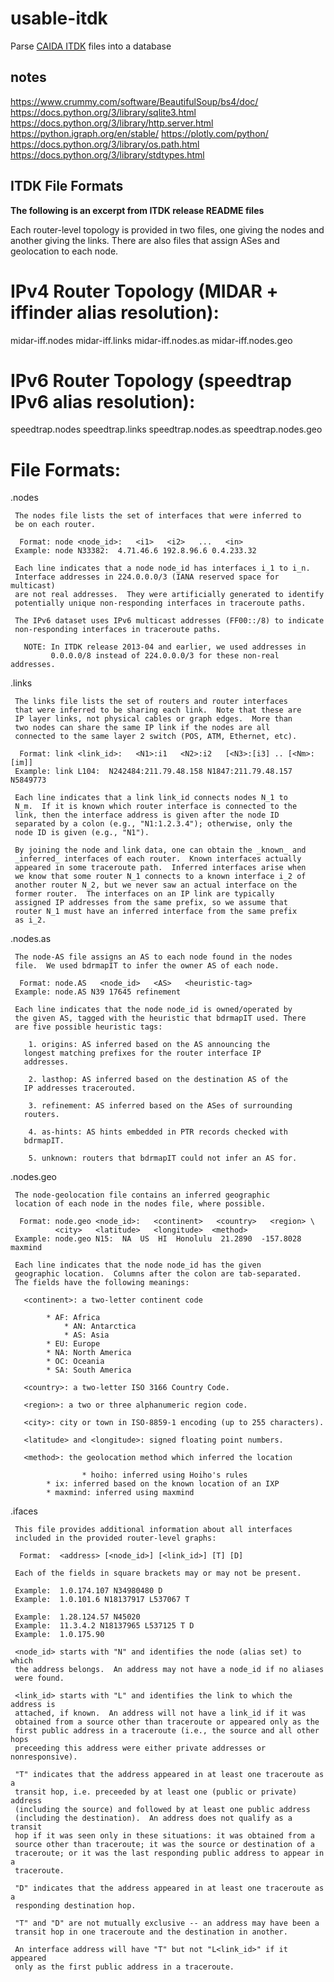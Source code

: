 # usable-itdk
Parse [CAIDA ITDK](https://www.caida.org/catalog/datasets/internet-topology-data-kit/) files into a database

## notes
https://www.crummy.com/software/BeautifulSoup/bs4/doc/
https://docs.python.org/3/library/sqlite3.html
https://docs.python.org/3/library/http.server.html
https://python.igraph.org/en/stable/
https://plotly.com/python/
https://docs.python.org/3/library/os.path.html
https://docs.python.org/3/library/stdtypes.html

## ITDK File Formats
**The following is an excerpt from ITDK release README files**

Each router-level topology is provided in two files, one giving the
nodes and another giving the links.  There are also files that
assign ASes and geolocation to each node.


IPv4 Router Topology (MIDAR + iffinder alias resolution):
========================================================

midar-iff.nodes
midar-iff.links
midar-iff.nodes.as
midar-iff.nodes.geo

IPv6 Router Topology (speedtrap IPv6 alias resolution):
======================================================

speedtrap.nodes
speedtrap.links
speedtrap.nodes.as
speedtrap.nodes.geo


File Formats:
============

.nodes

     The nodes file lists the set of interfaces that were inferred to
     be on each router.

      Format: node <node_id>:   <i1>   <i2>   ...   <in>
     Example: node N33382:  4.71.46.6 192.8.96.6 0.4.233.32

     Each line indicates that a node node_id has interfaces i_1 to i_n.
     Interface addresses in 224.0.0.0/3 (IANA reserved space for multicast)
     are not real addresses.  They were artificially generated to identify
     potentially unique non-responding interfaces in traceroute paths.

     The IPv6 dataset uses IPv6 multicast addresses (FF00::/8) to indicate
     non-responding interfaces in traceroute paths.

       NOTE: In ITDK release 2013-04 and earlier, we used addresses in
             0.0.0.0/8 instead of 224.0.0.0/3 for these non-real addresses.


.links

     The links file lists the set of routers and router interfaces
     that were inferred to be sharing each link.  Note that these are
     IP layer links, not physical cables or graph edges.  More than
     two nodes can share the same IP link if the nodes are all
     connected to the same layer 2 switch (POS, ATM, Ethernet, etc).

      Format: link <link_id>:   <N1>:i1   <N2>:i2   [<N3>:[i3] .. [<Nm>:[im]]
     Example: link L104:  N242484:211.79.48.158 N1847:211.79.48.157 N5849773

     Each line indicates that a link link_id connects nodes N_1 to
     N_m.  If it is known which router interface is connected to the
     link, then the interface address is given after the node ID
     separated by a colon (e.g., "N1:1.2.3.4"); otherwise, only the
     node ID is given (e.g., "N1").

     By joining the node and link data, one can obtain the _known_ and
     _inferred_ interfaces of each router.  Known interfaces actually
     appeared in some traceroute path.  Inferred interfaces arise when
     we know that some router N_1 connects to a known interface i_2 of
     another router N_2, but we never saw an actual interface on the
     former router.  The interfaces on an IP link are typically
     assigned IP addresses from the same prefix, so we assume that
     router N_1 must have an inferred interface from the same prefix
     as i_2.


.nodes.as

     The node-AS file assigns an AS to each node found in the nodes
     file.  We used bdrmapIT to infer the owner AS of each node.

      Format: node.AS   <node_id>   <AS>   <heuristic-tag>
     Example: node.AS N39 17645 refinement

     Each line indicates that the node node_id is owned/operated by
     the given AS, tagged with the heuristic that bdrmapIT used. There
     are five possible heuristic tags:

        1. origins: AS inferred based on the AS announcing the
	   longest matching prefixes for the router interface IP
	   addresses.

        2. lasthop: AS inferred based on the destination AS of the
	   IP addresses tracerouted.

        3. refinement: AS inferred based on the ASes of surrounding
	   routers.

        4. as-hints: AS hints embedded in PTR records checked with
	   bdrmapIT.

        5. unknown: routers that bdrmapIT could not infer an AS for.


.nodes.geo

     The node-geolocation file contains an inferred geographic
     location of each node in the nodes file, where possible.

      Format: node.geo <node_id>:   <continent>   <country>   <region> \
              <city>   <latitude>   <longitude>  <method>
     Example: node.geo N15:  NA  US  HI  Honolulu  21.2890  -157.8028  maxmind

     Each line indicates that the node node_id has the given
     geographic location.  Columns after the colon are tab-separated.
     The fields have the following meanings:

       <continent>: a two-letter continent code

		    * AF: Africa
    		    * AN: Antarctica
    		    * AS: Asia
		    * EU: Europe
		    * NA: North America
		    * OC: Oceania
		    * SA: South America

       <country>: a two-letter ISO 3166 Country Code.

       <region>: a two or three alphanumeric region code.

       <city>: city or town in ISO-8859-1 encoding (up to 255 characters).

       <latitude> and <longitude>: signed floating point numbers.

       <method>: the geolocation method which inferred the location

                    * hoiho: inferred using Hoiho's rules
		    * ix: inferred based on the known location of an IXP
		    * maxmind: inferred using maxmind


.ifaces

     This file provides additional information about all interfaces
     included in the provided router-level graphs:

      Format:  <address> [<node_id>] [<link_id>] [T] [D]

     Each of the fields in square brackets may or may not be present.

     Example:  1.0.174.107 N34980480 D
     Example:  1.0.101.6 N18137917 L537067 T

     Example:  1.28.124.57 N45020
     Example:  11.3.4.2 N18137965 L537125 T D
     Example:  1.0.175.90

     <node_id> starts with "N" and identifies the node (alias set) to which
     the address belongs.  An address may not have a node_id if no aliases
     were found.

     <link_id> starts with "L" and identifies the link to which the address is
     attached, if known.  An address will not have a link_id if it was
     obtained from a source other than traceroute or appeared only as the
     first public address in a traceroute (i.e., the source and all other hops
     preceeding this address were either private addresses or nonresponsive).

     "T" indicates that the address appeared in at least one traceroute as a
     transit hop, i.e. preceeded by at least one (public or private) address
     (including the source) and followed by at least one public address
     (including the destination).  An address does not qualify as a transit
     hop if it was seen only in these situations: it was obtained from a
     source other than traceroute; it was the source or destination of a
     traceroute; or it was the last responding public address to appear in a
     traceroute.

     "D" indicates that the address appeared in at least one traceroute as a
     responding destination hop.

     "T" and "D" are not mutually exclusive -- an address may have been a
     transit hop in one traceroute and the destination in another.

     An interface address will have "T" but not "L<link_id>" if it appeared
     only as the first public address in a traceroute.


